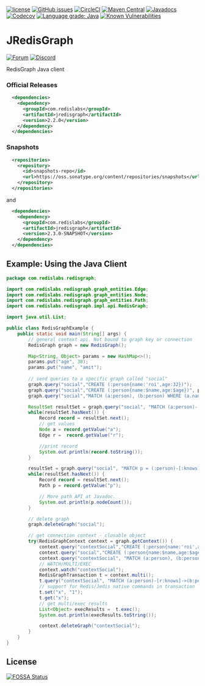 [![license](https://img.shields.io/github/license/RedisGraph/JRedisGraph.svg)](https://github.com/RedisGraph/JRedisGraph/blob/master/LICENSE)
[![GitHub issues](https://img.shields.io/github/release/RedisGraph/JRedisGraph.svg)](https://github.com/RedisGraph/JRedisGraph/releases/latest)
[![CircleCI](https://circleci.com/gh/RedisGraph/JRedisGraph/tree/master.svg?style=svg)](https://circleci.com/gh/RedisGraph/JRedisGraph/tree/master)
[![Maven Central](https://maven-badges.herokuapp.com/maven-central/com.redislabs/jredisgraph/badge.svg)](https://maven-badges.herokuapp.com/maven-central/com.redislabs/jredisgraph)
[![Javadocs](https://www.javadoc.io/badge/com.redislabs/jredisgraph.svg)](https://www.javadoc.io/doc/com.redislabs/jredisgraph)
[![Codecov](https://codecov.io/gh/RedisGraph/JRedisGraph/branch/master/graph/badge.svg)](https://codecov.io/gh/RedisGraph/JRedisGraph)
[![Language grade: Java](https://img.shields.io/lgtm/grade/java/g/RedisGraph/JRedisGraph.svg?logo=lgtm&logoWidth=18)](https://lgtm.com/projects/g/RedisGraph/JRedisGraph/context:java)
[![Known Vulnerabilities](https://snyk.io/test/github/RedisGraph/JRedisGraph/badge.svg?targetFile=pom.xml)](https://snyk.io/test/github/RedisGraph/JRedisGraph?targetFile=pom.xml)

# JRedisGraph
[![Forum](https://img.shields.io/badge/Forum-RedisGraph-blue)](https://forum.redislabs.com/c/modules/redisgraph)
[![Discord](https://img.shields.io/discord/697882427875393627?style=flat-square)](https://discord.gg/gWBRT6P)

RedisGraph Java client


### Official Releases

```xml
  <dependencies>
    <dependency>
      <groupId>com.redislabs</groupId>
      <artifactId>jredisgraph</artifactId>
      <version>2.2.0</version>
    </dependency>
  </dependencies>
```

### Snapshots
```xml
  <repositories>
    <repository>
      <id>snapshots-repo</id>
      <url>https://oss.sonatype.org/content/repositories/snapshots</url>
    </repository>
  </repositories>
```

and

```xml
  <dependencies>
    <dependency>
      <groupId>com.redislabs</groupId>
      <artifactId>jredisgraph</artifactId>
      <version>2.3.0-SNAPSHOT</version>
    </dependency>
  </dependencies>
```

## Example: Using the Java Client
```java
package com.redislabs.redisgraph;

import com.redislabs.redisgraph.graph_entities.Edge;
import com.redislabs.redisgraph.graph_entities.Node;
import com.redislabs.redisgraph.graph_entities.Path;
import com.redislabs.redisgraph.impl.api.RedisGraph;

import java.util.List;

public class RedisGraphExample {
    public static void main(String[] args) {
        // general context api. Not bound to graph key or connection
        RedisGraph graph = new RedisGraph();

        Map<String, Object> params = new HashMap<>();
        params.put("age", 30);
        params.put("name", "amit");
       
        // send queries to a specific graph called "social"
        graph.query("social","CREATE (:person{name:'roi',age:32})");
        graph.query("social","CREATE (:person{name:$name,age:$age})", params);
        graph.query("social","MATCH (a:person), (b:person) WHERE (a.name = 'roi' AND b.name='amit') CREATE (a)-[:knows]->(b)");

        ResultSet resultSet = graph.query("social", "MATCH (a:person)-[r:knows]->(b:person) RETURN a, r, b");
        while(resultSet.hasNext()) {
            Record record = resultSet.next();
            // get values
            Node a = record.getValue("a");
            Edge r =  record.getValue("r");

            //print record
            System.out.println(record.toString());
        }

        resultSet = graph.query("social", "MATCH p = (:person)-[:knows]->(:person) RETURN p");
        while(resultSet.hasNext()) {
            Record record = resultSet.next();
            Path p = record.getValue("p");

            // More path API at Javadoc.
            System.out.println(p.nodeCount());
        }

        // delete graph
        graph.deleteGraph("social");

        // get connection context - closable object
        try(RedisGraphContext context = graph.getContext()) {
            context.query("contextSocial","CREATE (:person{name:'roi',age:32})");
            context.query("social","CREATE (:person{name:$name,age:$age})", params);
            context.query("contextSocial", "MATCH (a:person), (b:person) WHERE (a.name = 'roi' AND b.name='amit') CREATE (a)-[:knows]->(b)");
            // WATCH/MULTI/EXEC
            context.watch("contextSocial");
            RedisGraphTransaction t = context.multi();
            t.query("contextSocial", "MATCH (a:person)-[r:knows]->(b:person{name:$name,age:$age}) RETURN a, r, b", params);
            // support for Redis/Jedis native commands in transaction
            t.set("x", "1");
            t.get("x");
            // get multi/exec results
            List<Object> execResults =  t.exec();
            System.out.println(execResults.toString());

            context.deleteGraph("contextSocial");
        }
    }
}

```

## License
[![FOSSA Status](https://app.fossa.io/api/projects/git%2Bgithub.com%2FRedisGraph%2FJRedisGraph.svg?type=large)](https://app.fossa.io/projects/git%2Bgithub.com%2FRedisGraph%2FJRedisGraph?ref=badge_large)
